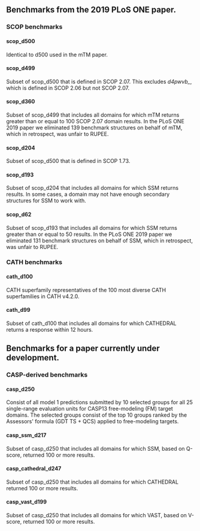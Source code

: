 
## Benchmarks from the 2019 PLoS ONE paper.

### SCOP benchmarks

#### scop_d500

Identical to d500 used in the mTM paper.

#### scop_d499

Subset of scop_d500 that is defined in SCOP 2.07. 
This excludes *d4pwvb_*, which is defined in SCOP 2.06 but not SCOP 2.07.

#### scop_d360

Subset of scop_d499 that includes all domains for which mTM returns greater than or equal to 100 SCOP 2.07 domain results. 
In the PLoS ONE 2019 paper we eliminated 139 benchmark structures on behalf of mTM, which in retrospect, was unfair to RUPEE.

#### scop_d204

Subset of scop_d500 that is defined in SCOP 1.73. 

#### scop_d193

Subset of scop_d204 that includes all domains for which SSM returns results.
In some cases, a domain may not have enough secondary structures for SSM to work with. 

#### scop_d62

Subset of scop_d193 that includes all domains for which SSM returns greater than or equal to 50 results.
In the PLoS ONE 2019 paper we eliminated 131 benchmark structures on behalf of SSM, which in retrospect, was unfair to RUPEE.

### CATH benchmarks

#### cath_d100

CATH superfamily representatives of the 100 most diverse CATH superfamilies in CATH v4.2.0.

#### cath_d99

Subset of cath_d100 that includes all domains for which CATHEDRAL returns a response within 12 hours.

## Benchmarks for a paper currently under development.

### CASP-derived benchmarks

#### casp_d250

Consist of all model 1 predictions submitted by 10 selected groups for all 25 single-range evaluation units for CASP13 free-modeling (FM) target domains.
The selected groups consist of the top 10 groups ranked by the Assessors' formula (GDT TS + QCS) applied to free-modeling targets.  

#### casp_ssm_d217

Subset of casp_d250 that includes all domains for which SSM, based on Q-score, returned 100 or more results.

#### casp_cathedral_d247

Subset of casp_d250 that includes all domains for which CATHEDRAL returned 100 or more results.

#### casp_vast_d199

Subset of casp_d250 that includes all domains for which VAST, based on V-score, returned 100 or more results.


